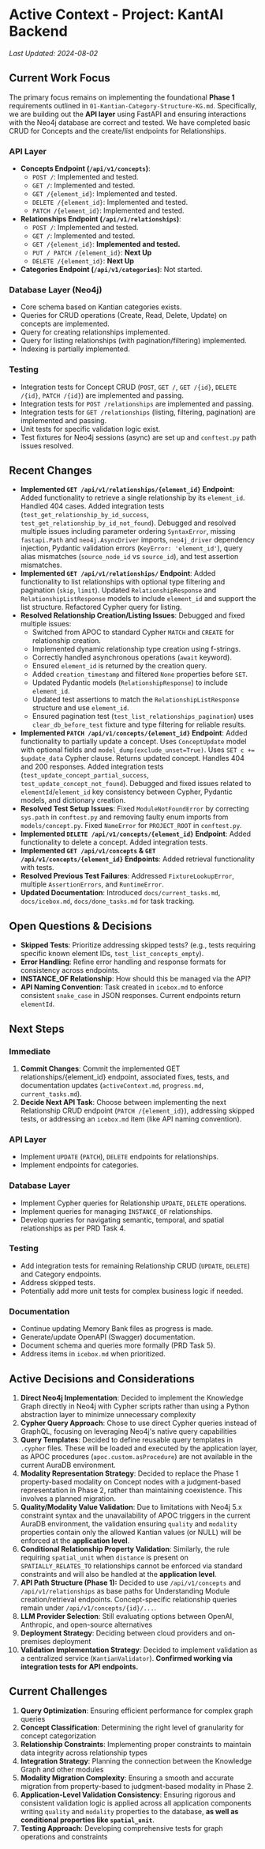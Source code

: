 # Active Context - Project: KantAI Backend

*Last Updated: 2024-08-02*

## Current Work Focus

The primary focus remains on implementing the foundational **Phase 1** requirements outlined in `01-Kantian-Category-Structure-KG.md`. Specifically, we are building out the **API layer** using FastAPI and ensuring interactions with the Neo4j database are correct and tested. We have completed basic CRUD for Concepts and the create/list endpoints for Relationships.

### API Layer
- **Concepts Endpoint (`/api/v1/concepts`)**:
  - `POST /`: Implemented and tested.
  - `GET /`: Implemented and tested.
  - `GET /{element_id}`: Implemented and tested.
  - `DELETE /{element_id}`: Implemented and tested.
  - `PATCH /{element_id}`: Implemented and tested.
- **Relationships Endpoint (`/api/v1/relationships`)**:
  - `POST /`: Implemented and tested.
  - `GET /`: Implemented and tested.
  - `GET /{element_id}`: **Implemented and tested.**
  - `PUT / PATCH /{element_id}`: **Next Up**
  - `DELETE /{element_id}`: **Next Up**
- **Categories Endpoint (`/api/v1/categories`)**: Not started.

### Database Layer (Neo4j)
- Core schema based on Kantian categories exists.
- Queries for CRUD operations (Create, Read, Delete, Update) on concepts are implemented.
- Query for creating relationships implemented.
- Query for listing relationships (with pagination/filtering) implemented.
- Indexing is partially implemented.

### Testing
- Integration tests for Concept CRUD (`POST`, `GET /`, `GET /{id}`, `DELETE /{id}`, `PATCH /{id}`) are implemented and passing.
- Integration tests for `POST /relationships` are implemented and passing.
- Integration tests for `GET /relationships` (listing, filtering, pagination) are implemented and passing.
- Unit tests for specific validation logic exist.
- Test fixtures for Neo4j sessions (async) are set up and `conftest.py` path issues resolved.

## Recent Changes

- **Implemented `GET /api/v1/relationships/{element_id}` Endpoint**: Added functionality to retrieve a single relationship by its `element_id`. Handled 404 cases. Added integration tests (`test_get_relationship_by_id_success`, `test_get_relationship_by_id_not_found`). Debugged and resolved multiple issues including parameter ordering `SyntaxError`, missing `fastapi.Path` and `neo4j.AsyncDriver` imports, `neo4j_driver` dependency injection, Pydantic validation errors (`KeyError: 'element_id'`), query alias mismatches (`source_node_id` vs `source_id`), and test assertion mismatches.
- **Implemented `GET /api/v1/relationships/` Endpoint**: Added functionality to list relationships with optional type filtering and pagination (`skip`, `limit`). Updated `RelationshipResponse` and `RelationshipListResponse` models to include `element_id` and support the list structure. Refactored Cypher query for listing.
- **Resolved Relationship Creation/Listing Issues**: Debugged and fixed multiple issues:
    - Switched from APOC to standard Cypher `MATCH` and `CREATE` for relationship creation.
    - Implemented dynamic relationship type creation using f-strings.
    - Correctly handled asynchronous operations (`await` keyword).
    - Ensured `element_id` is returned by the creation query.
    - Added `creation_timestamp` and filtered `None` properties before `SET`.
    - Updated Pydantic models (`RelationshipResponse`) to include `element_id`.
    - Updated test assertions to match the `RelationshipListResponse` structure and use `element_id`.
    - Ensured pagination test (`test_list_relationships_pagination`) uses `clear_db_before_test` fixture and type filtering for reliable results.
- **Implemented `PATCH /api/v1/concepts/{element_id}` Endpoint**: Added functionality to partially update a concept. Uses `ConceptUpdate` model with optional fields and `model_dump(exclude_unset=True)`. Uses `SET c += $update_data` Cypher clause. Returns updated concept. Handles 404 and 200 responses. Added integration tests (`test_update_concept_partial_success`, `test_update_concept_not_found`). Debugged and fixed issues related to `elementId`/`element_id` key consistency between Cypher, Pydantic models, and dictionary creation.
- **Resolved Test Setup Issues**: Fixed `ModuleNotFoundError` by correcting `sys.path` in `conftest.py` and removing faulty enum imports from `models/concept.py`. Fixed `NameError` for `PROJECT_ROOT` in `conftest.py`.
- **Implemented `DELETE /api/v1/concepts/{element_id}` Endpoint**: Added functionality to delete a concept. Added integration tests.
- **Implemented `GET /api/v1/concepts` & `GET /api/v1/concepts/{element_id}` Endpoints**: Added retrieval functionality with tests.
- **Resolved Previous Test Failures**: Addressed `FixtureLookupError`, multiple `AssertionErrors`, and `RuntimeError`.
- **Updated Documentation**: Introduced `docs/current_tasks.md`, `docs/icebox.md`, `docs/done_tasks.md` for task tracking.

## Open Questions & Decisions

- **Skipped Tests**: Prioritize addressing skipped tests? (e.g., tests requiring specific known element IDs, `test_list_concepts_empty`).
- **Error Handling**: Refine error handling and response formats for consistency across endpoints.
- **INSTANCE_OF Relationship**: How should this be managed via the API?
- **API Naming Convention**: Task created in `icebox.md` to enforce consistent `snake_case` in JSON responses. Current endpoints return `elementId`.

## Next Steps

### Immediate
1.  **Commit Changes**: Commit the implemented GET relationships/{element_id} endpoint, associated fixes, tests, and documentation updates (`activeContext.md`, `progress.md`, `current_tasks.md`).
2.  **Decide Next API Task**: Choose between implementing the next Relationship CRUD endpoint (`PATCH /{element_id}`), addressing skipped tests, or addressing an `icebox.md` item (like API naming convention).

### API Layer
- Implement `UPDATE` (`PATCH`), `DELETE` endpoints for relationships.
- Implement endpoints for categories.

### Database Layer
- Implement Cypher queries for Relationship `UPDATE`, `DELETE` operations.
- Implement queries for managing `INSTANCE_OF` relationships.
- Develop queries for navigating semantic, temporal, and spatial relationships as per PRD Task 4.

### Testing
- Add integration tests for remaining Relationship CRUD (`UPDATE`, `DELETE`) and Category endpoints.
- Address skipped tests.
- Potentially add more unit tests for complex business logic if needed.

### Documentation
- Continue updating Memory Bank files as progress is made.
- Generate/update OpenAPI (Swagger) documentation.
- Document schema and queries more formally (PRD Task 5).
- Address items in `icebox.md` when prioritized.

## Active Decisions and Considerations

1. **Direct Neo4j Implementation**: Decided to implement the Knowledge Graph directly in Neo4j with Cypher scripts rather than using a Python abstraction layer to minimize unnecessary complexity
2. **Cypher Query Approach**: Chose to use direct Cypher queries instead of GraphQL, focusing on leveraging Neo4j's native query capabilities
3. **Query Templates**: Decided to define reusable query templates in `.cypher` files. These will be loaded and executed by the application layer, as APOC procedures (`apoc.custom.asProcedure`) are not available in the current AuraDB environment.
4. **Modality Representation Strategy**: Decided to replace the Phase 1 property-based modality on Concept nodes with a judgment-based representation in Phase 2, rather than maintaining coexistence. This involves a planned migration.
5. **Quality/Modality Value Validation**: Due to limitations with Neo4j 5.x constraint syntax and the unavailability of APOC triggers in the current AuraDB environment, the validation ensuring `quality` and `modality` properties contain only the allowed Kantian values (or NULL) will be enforced at the **application level**.
6. **Conditional Relationship Property Validation**: Similarly, the rule requiring `spatial_unit` when `distance` is present on `SPATIALLY_RELATES_TO` relationships cannot be enforced via standard constraints and will also be handled at the **application level**.
7. **API Path Structure (Phase 1):** Decided to use `/api/v1/concepts` and `/api/v1/relationships` as base paths for Understanding Module creation/retrieval endpoints. Concept-specific relationship queries remain under `/api/v1/concepts/{id}/...`.
8. **LLM Provider Selection**: Still evaluating options between OpenAI, Anthropic, and open-source alternatives
9. **Deployment Strategy**: Deciding between cloud providers and on-premises deployment
10. **Validation Implementation Strategy**: Decided to implement validation as a centralized service (`KantianValidator`). **Confirmed working via integration tests for API endpoints.**

## Current Challenges

1. **Query Optimization**: Ensuring efficient performance for complex graph queries
2. **Concept Classification**: Determining the right level of granularity for concept categorization
3. **Relationship Constraints**: Implementing proper constraints to maintain data integrity across relationship types
4. **Integration Strategy**: Planning the connection between the Knowledge Graph and other modules
5. **Modality Migration Complexity**: Ensuring a smooth and accurate migration from property-based to judgment-based modality in Phase 2.
6. **Application-Level Validation Consistency**: Ensuring rigorous and consistent validation logic is applied across all application components writing `quality` and `modality` properties to the database, **as well as conditional properties like `spatial_unit`**.
7. **Testing Approach**: Developing comprehensive tests for graph operations and constraints 
